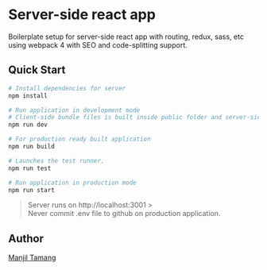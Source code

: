 # Server-side react app

Boilerplate setup for server-side react app with routing, redux, sass, etc using webpack 4 with SEO and code-splitting support.

## Quick Start

```bash
# Install dependencies for server
npm install
```

```bash
# Run application in development mode
# Client-side bundle files is built inside public folder and server-side files is built inside build folder. The folders and bundle files will be created if not already exist
npm run dev
```

```bash
# For production ready built application
npm run build
```

```bash
# Launches the test runner.
npm run test
```

```bash
# Run application in production mode
npm run start
```

> Server runs on http://localhost:3001 > <br/>
> Never commit .env file to github on production application.

## Author

[Manjil Tamang](https://www.linkedin.com/in/manjiltamang/)
